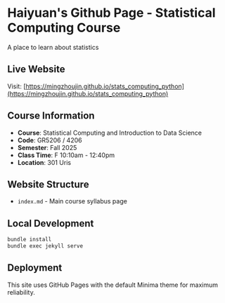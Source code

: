 # Haiyuan's Github Page - Statistical Computing Course

A place to learn about statistics

## Live Website
Visit: [https://mingzhoujin.github.io/stats_computing_python](https://mingzhoujin.github.io/stats_computing_python)

## Course Information
- **Course**: Statistical Computing and Introduction to Data Science
- **Code**: GR5206 / 4206
- **Semester**: Fall 2025
- **Class Time**: F 10:10am - 12:40pm
- **Location**: 301 Uris

## Website Structure
- `index.md` - Main course syllabus page

## Local Development
```bash
bundle install
bundle exec jekyll serve
```

## Deployment
This site uses GitHub Pages with the default Minima theme for maximum reliability.
